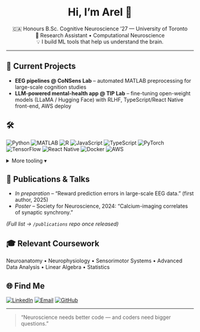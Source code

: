 <!-- README.md — Arel Baha Encin -->

<h1 align="center">Hi, I’m Arel 👋</h1>

<p align="center">
  🇨🇦  Honours B.Sc. Cognitive Neuroscience ’27 — University of Toronto<br/>
  🧠  Research Assistant • Computational Neuroscience<br/>
  💡  I build ML tools that help us understand the brain.
</p>

---

## 🔭 Current Projects
- **EEG pipelines @ CoNSens Lab** – automated MATLAB preprocessing for large-scale cognition studies  
- **LLM-powered mental-health app @ TIP Lab** – fine-tuning open-weight models (LLaMA / Hugging Face) with RLHF, TypeScript/React Native front-end, AWS deploy  

## 🛠️ 
![Python](https://img.shields.io/badge/-Python-3776AB?logo=python&logoColor=white)
![MATLAB](https://img.shields.io/badge/-MATLAB-0076A8?logo=mathworks&logoColor=white)
![R](https://img.shields.io/badge/-R-276DC3?logo=r&logoColor=white)
![JavaScript](https://img.shields.io/badge/-JS-F7DF1E?logo=javascript&logoColor=black)
![TypeScript](https://img.shields.io/badge/-TS-3178C6?logo=typescript&logoColor=white)
![PyTorch](https://img.shields.io/badge/-PyTorch-EE4C2C?logo=pytorch&logoColor=white)
![TensorFlow](https://img.shields.io/badge/-TensorFlow-FF6F00?logo=tensorflow&logoColor=white)
![React Native](https://img.shields.io/badge/-React_Native-20232A?logo=react&logoColor=61DAFB)
![Docker](https://img.shields.io/badge/-Docker-2496ED?logo=docker&logoColor=white)
![AWS](https://img.shields.io/badge/-AWS-232F3E?logo=amazon-aws&logoColor=white)

<details>
<summary>More tooling ▾</summary>

| Data | ML / DL | DevOps | Misc |
| --- | --- | --- | --- |
| NumPy • Pandas • Jupyter | Keras • scikit-learn | Git • Docker • Cloudflare | Bash • Shell •

</details>

## 📜 Publications & Talks
- *In preparation* – “Reward prediction errors in large-scale EEG data.” (first author, 2025)
- *Poster* – Society for Neuroscience, 2024: “Calcium-imaging correlates of synaptic synchrony.”

*(Full list → `/publications` repo once released)*

## 🎓 Relevant Coursework
Neuroanatomy • Neurophysiology • Sensorimotor Systems • Advanced Data Analysis • Linear Algebra • Statistics

## 🌐 Find Me
[![LinkedIn](https://img.shields.io/badge/LinkedIn-blue?logo=linkedin&logoColor=white)](https://www.linkedin.com/in/arelbahaencin/)
[![Email](https://img.shields.io/badge/Email-D14836?logo=gmail&logoColor=white)](mailto:arel.encin@mail.utoronto.ca)
[![GitHub](https://img.shields.io/badge/GitHub-181717?logo=github&logoColor=white)](https://github.com/arelbahaencin)

---

> “Neuroscience needs better code — and coders need bigger questions.”
